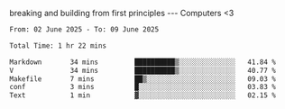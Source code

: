 breaking and building from first principles --- Computers <3

<!--START_SECTION:waka-->

```txt
From: 02 June 2025 - To: 09 June 2025

Total Time: 1 hr 22 mins

Markdown       34 mins         ██████████▒░░░░░░░░░░░░░░   41.84 %
V              34 mins         ██████████▒░░░░░░░░░░░░░░   40.77 %
Makefile       7 mins          ██▒░░░░░░░░░░░░░░░░░░░░░░   09.03 %
conf           3 mins          █░░░░░░░░░░░░░░░░░░░░░░░░   03.83 %
Text           1 min           ▓░░░░░░░░░░░░░░░░░░░░░░░░   02.15 %
```

<!--END_SECTION:waka-->
